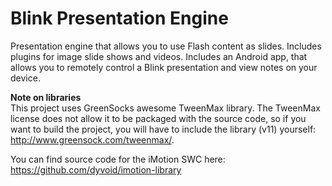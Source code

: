 Blink Presentation Engine
==================

Presentation engine that allows you to use Flash content as slides. Includes plugins for image slide shows and videos.
Includes an Android app, that allows you to remotely control a Blink presentation and view notes on your device.

**Note on libraries**<br/>
This project uses GreenSocks awesome TweenMax library. The TweenMax license does not allow it to be packaged with the source code, so if you want to build the project, you will have to include the library (v11) yourself:<br />
http://www.greensock.com/tweenmax/.

You can find source code for the iMotion SWC here:<br/>
https://github.com/dyvoid/imotion-library
